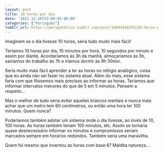 ```yaml
---
layout: post
title: 10 horas por dia
date: '2011-12-26T22:00:05-06:00'
categories: ["Português"]
tumblr_url: https://peripatetico.tumblr.com/post/14844266259/10-horas-por-dia
---
```

Imaginem se o dia tivesse 10 horas, seria tudo muito mais fácil!

Teríamos 10 horas por dia, 10 minutos por hora, 10 segundos por minuto e assim por diante. Acordaríamos às 3h da manhã, almoçaríamos às 5h, sairíamos do trabalho às 7h e iríamos dormir às 9h 30min.

Seria muito mais fácil aprender a ler as horas no relógio analógico, coisa que eu ainda não sei fazer no sistema atual. Além do mais, esse sistema faria com que fôssemos mais precisos ao informar as horas. Teríamos que informar intervalos menores do que de 5 em 5 minutos. Pensem a respeito…

Mas o melhor de tudo seria evitar aqueles brancos mentais e nunca mais achar que um metro tem 60 centímetros, ou então uma hora ter 100 minutos. Quem nunca?

Poderíamos também adotar um sistema onde o dia tivesse, ao invés de 10, 100 horas. As horas também teriam 100 minutos, etc. Assim se tornaria quase desnecessário informar os minutos e compromissos seriam marcados sempre em horários redondos. Também seria uma maravilha.

Quem foi mesmo que inventou as horas com base 6? Maldita natureza…

